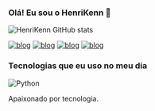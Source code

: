### Olá! Eu sou o HenriKenn 👋

![HenriKenn GitHub stats](https://github-readme-stats.vercel.app/api?username=HenriKenn&show_icons=true&theme=radical)

[![blog](https://img.shields.io/badge/Instagram-E4405F?style=for-the-badge&logo=instagram&logoColor=white)](https://www.instagram.com/_henriquesillvaa/)
[![blog](https://img.shields.io/badge/YouTube-FF0000?style=for-the-badge&logo=youtube&logoColor=white)](https://www.youtube.com/channel/UCmOj_c1XvXVCD4DQXCwRjLg)
[![blog](https://img.shields.io/badge/Twitter-1DA1F2?style=for-the-badge&logo=twitter&logoColor=white)](https://twitter.com/FHenrikenn)
[![blog](https://img.shields.io/badge/Discord-7289DA?style=for-the-badge&logo=discord&logoColor=white)](https://discord.gg/codehelp)

### Tecnologias que eu uso no meu dia
![Python](https://img.shields.io/badge/python-3670A0?style=for-the-badge&logo=python&logoColor=ffdd54)

Apaixonado por tecnologia.
